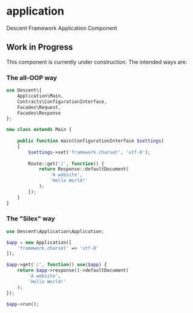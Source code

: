 # application
Descent Framework Application Component

## Work in Progress

This component is currently under construction. The intended
ways are:

### The all-OOP way

```php
use Descent\{
    Application\Main,
    Contracts\ConfigurationInterface,
    Facades\Request,
    Facades\Response
};

new class extends Main {
    
    public function main(ConfigurationInterface $settings)
    {
        $settings->set('framework.charset', 'utf-8');
        
        Route::get('/', function() {
            return Response::defaultDocument(
                'A website',
                'Hello World!'
            );
        });
    }
}
```

### The "Silex" way

```php
use Descent\Application\Application;

$app = new Application([
    'framework.charset' => 'utf-8'
]);

$app->get('/', function() use($app) {
    return $app->response()->defaultDocument(
        'A website',
        'Hello World!'
    );
});

$app->run();

```